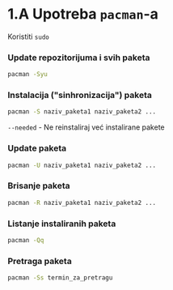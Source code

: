 # 1.A Upotreba `pacman`-a
Koristiti `sudo`
### Update repozitorijuma i svih paketa
```sh
pacman -Syu
```

### Instalacija ("sinhronizacija") paketa
```sh
pacman -S naziv_paketa1 naziv_paketa2 ...
```
`--needed` - Ne reinstaliraj već instalirane pakete

### 

### Update paketa
```sh
pacman -U naziv_paketa1 naziv_paketa2 ...
```

### Brisanje paketa
```sh
pacman -R naziv_paketa1 naziv_paketa2 ...
```

### Listanje instaliranih paketa
```sh
pacman -Qq
```

### Pretraga paketa
```sh
pacman -Ss termin_za_pretragu
```